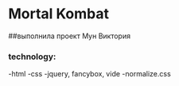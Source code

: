 # Mortal Kombat
##выполнила проект Мун Виктория
### technology:
-html
-css
-jquery, fancybox, vide
-normalize.css
